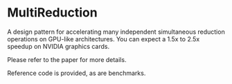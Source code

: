# MultiReduction

A design pattern for accelerating many independent simultaneous reduction operations on GPU-like architectures. You can expect a 1.5x to 2.5x speedup on NVIDIA graphics cards. 

Please refer to the paper for more details. 

Reference code is provided, as are benchmarks. 
